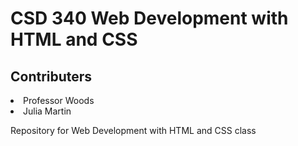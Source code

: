 # CSD 340 Web Development with HTML and CSS
## Contributers
<li>Professor Woods</li>
<li>Julia Martin</li>

Repository for Web Development with HTML and CSS class
